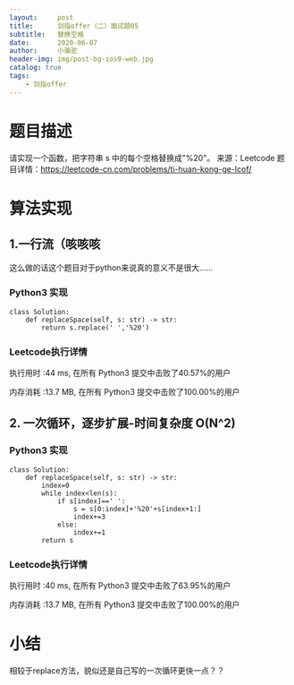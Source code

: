 ```yaml
---
layout:     post
title:      剑指offer（二）面试题05
subtitle:   替换空格
date:       2020-06-07
author:     小骆驼
header-img: img/post-bg-ios9-web.jpg
catalog: true
tags:
    - 剑指offer
---
```

# 题目描述
请实现一个函数，把字符串 s 中的每个空格替换成"%20"。
来源：Leetcode
题目详情：https://leetcode-cn.com/problems/ti-huan-kong-ge-lcof/

# 算法实现
## 1.一行流（咳咳咳
这么做的话这个题目对于python来说真的意义不是很大......
### Python3 实现
```
class Solution:
    def replaceSpace(self, s: str) -> str:
        return s.replace(' ','%20')
```

### Leetcode执行详情
执行用时 :44 ms, 在所有 Python3 提交中击败了40.57%的用户

内存消耗 :13.7 MB, 在所有 Python3 提交中击败了100.00%的用户

## 2. 一次循环，逐步扩展-时间复杂度 O(N^2)
### Python3 实现
```
class Solution:
    def replaceSpace(self, s: str) -> str:
        index=0
        while index<len(s):
            if s[index]==' ':
                s = s[0:index]+'%20'+s[index+1:]
                index+=3
            else:
                index+=1
        return s

```

### Leetcode执行详情
执行用时 :40 ms, 在所有 Python3 提交中击败了63.95%的用户

内存消耗 :13.7 MB, 在所有 Python3 提交中击败了100.00%的用户

# 小结
相较于replace方法，貌似还是自己写的一次循环更快一点？？
